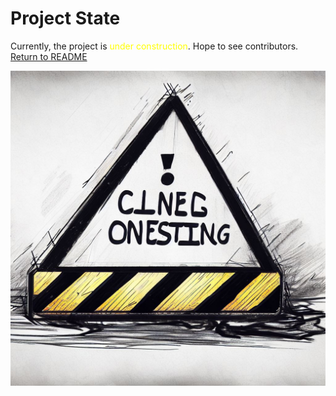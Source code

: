 # Project State

Currently, the project is <span style="color:yellow">under construction</span>. Hope to see contributors.
[Return to README](README.md)

![under_construction](images/under_construction_sign.jpeg)